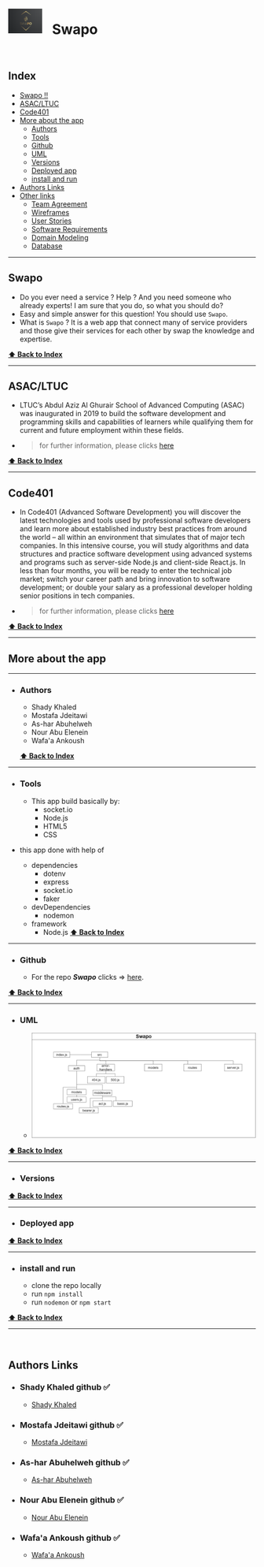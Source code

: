 <img src="./assets/logo.PNG" style="height:50px; float:left"> <h1 >&nbsp;&nbsp;&nbsp;Swapo</h1>

<br>

## Index

- [Swapo !!](#Swapo-!-!)
- [ASAC/LTUC](#ASAC/LTUC)
- [Code401](#Code401)
- [More about the app](#More-about-the-app)
  - [Authors](#Author)
  - [Tools](#Tools)
  - [Github](#Github)
  - [UML](#UML)
  - [Versions](#Versions)
  - [Deployed app](#Deployed-app)
  - [install and run](#install-and-run)
- [Authors Links](#Authors-Links)
- [Other links](#Other-links)
    - [Team Agreement](./requirements/team_agreement.md)
    - [Wireframes](./requirements/wireframes.md)
    - [User Stories](./requirements/user_stories.md)
    - [Software Requirements](./requirements/software_requirements.md)
    - [Domain Modeling](./requirements/domain_modeling.md)
    - [Database](./requirements/database_schema.md)

---

## Swapo

- Do you ever need a service ? Help ? And you need someone who already experts! I am sure that you do, so what you should do?
- Easy and simple answer for this question! You should use `Swapo`.
- What is `Swapo` ? It is a web app that connect many of service providers and those give their services for each other by swap the knowledge and expertise.

**[⬆ Back to Index](#index)**

---

## ASAC/LTUC

- LTUC’s Abdul Aziz Al Ghurair School of Advanced Computing (ASAC) was inaugurated in 2019 to build the software development and programming skills and capabilities of learners while qualifying them for current and future employment within these fields.

- > for further information, please clicks [here](https://asac.ltuc.com/)

**[⬆ Back to Index](#index)**

---

## **Code401**

- In Code401 (Advanced Software Development) you will discover the latest technologies and tools used by professional software developers and learn more about established industry best practices from around the world – all within an environment that simulates that of major tech companies. In this intensive course, you will study algorithms and data structures and practice software development using advanced systems and programs such as server-side Node.js and client-side React.js. In less than four months, you will be ready to enter the technical job market; switch your career path and bring innovation to software development; or double your salary as a professional developer holding senior positions in tech companies.
- > for further information, please clicks [here](https://asac.ltuc.com/courses/code-401-advanced-software-development/)

**[⬆ Back to Index](#index)**

---

## **More about the app**

---

- ### Authors

  - Shady Khaled
  - Mostafa Jdeitawi
  - As-har Abuhelweh  
  - Nour Abu Elenein
  - Wafa'a Ankoush

  **[⬆ Back to Index](#index)**

---

- ### Tools

  - This app build basically by:
    - socket.io
    - Node.js
    - HTML5
    - CSS
- this app done with help of
  - dependencies
    - dotenv
    - express
    - socket.io
    - faker
  - devDependencies
    - nodemon
  - framework
    - Node.js
  **[⬆ Back to Index](#index)**

---

- ### Github

  - For the repo ***Swapo*** clicks => [here](https://github.com/401d9/Swapo).

**[⬆ Back to Index](#index)**

---

- ### UML

  - ![UML](./assets/UML.png)

**[⬆ Back to Index](#index)**

---

- ### Versions

**[⬆ Back to Index](#index)**

---

- ### Deployed app

**[⬆ Back to Index](#index)**

---

- ### install and run

  - clone the repo locally
  - run `npm install`
  - run `nodemon` or `npm start`

**[⬆ Back to Index](#index)**

---

<br>

## Authors Links

- ### Shady Khaled github ✅

  - [Shady Khaled](https://github.com/shadykh)

- ### Mostafa Jdeitawi github ✅

  - [Mostafa Jdeitawi](https://github.com/jdeitawimostafa)

- ### As-har Abuhelweh  github ✅

  - [As-har Abuhelweh](https://github.com/asharabuhelweh)

- ### Nour Abu Elenein github ✅

  - [Nour Abu Elenein](https://github.com/engnour94)

- ### Wafa'a Ankoush  github ✅

  - [Wafa'a Ankoush](https://github.com/wafaankoush99)
